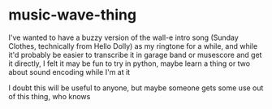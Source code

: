 # music-wave-thing

I've wanted to have a buzzy version of the wall-e intro song (Sunday Clothes, technically from Hello Dolly) as my ringtone for a while, and while it'd probably be easier to transcribe it in garage band or musescore and get it directly, I felt it may be fun to try in python, maybe learn a thing or two about sound encoding while I'm at it

I doubt this will be useful to anyone, but maybe someone gets some use out of this thing, who knows